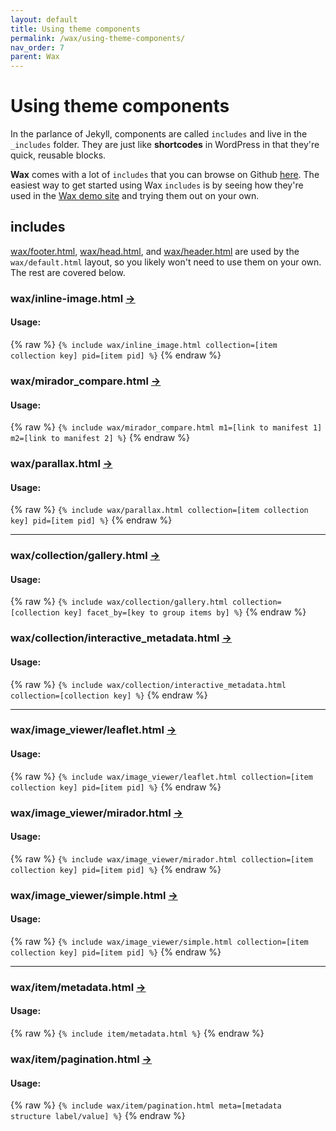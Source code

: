 ```yaml
---
layout: default
title: Using theme components
permalink: /wax/using-theme-components/
nav_order: 7
parent: Wax
---
```


# Using theme components

In the parlance of Jekyll, components are called `includes` and live in the `_includes` folder. They are just like __shortcodes__ in WordPress in that they're quick, reusable blocks.

__Wax__ comes with a lot of `includes` that you can browse on Github [here](https://github.com/minicomp/wax/tree/gh-pages/_includes/wax). The easiest way to get started using Wax `includes` is by seeing how they're used in the [Wax demo site](https://github.com/minicomp/wax/tree/gh-pages/) and trying them out on your own.

## includes

[wax/footer.html](https://github.com/minicomp/wax/blob/gh-pages/_includes/wax/footer.html), [wax/head.html](https://github.com/minicomp/wax/blob/gh-pages/_includes/wax/head.html), and [wax/header.html](https://github.com/minicomp/wax/blob/gh-pages/_includes/wax/header.html) are used by the `wax/default.html` layout, so you likely won't need to use them on your own. The rest are covered below.

### wax/inline-image.html [→](https://github.com/minicomp/wax/blob/gh-pages/_includes/wax/inline_image.html)


#### Usage:

{% raw %}
  `{% include wax/inline_image.html collection=[item collection key] pid=[item pid] %}`
{% endraw %}

### wax/mirador_compare.html [→](https://github.com/minicomp/wax/blob/gh-pages/_includes/wax/mirador_compare.html)

#### Usage:

{% raw %}
  `{% include wax/mirador_compare.html m1=[link to manifest 1] m2=[link to manifest 2] %}`
{% endraw %}

### wax/parallax.html [→](https://github.com/minicomp/wax/blob/gh-pages/_includes/wax/parallax.html)

#### Usage:

{% raw %}
  `{% include wax/parallax.html collection=[item collection key] pid=[item pid] %}`
{% endraw %}

---

### wax/collection/gallery.html [→](https://github.com/minicomp/wax/blob/gh-pages/_includes/wax/collection/gallery.html)

#### Usage:

{% raw %}
  `{% include wax/collection/gallery.html collection=[collection key] facet_by=[key to group items by] %}`
{% endraw %}

### wax/collection/interactive_metadata.html [→](https://github.com/minicomp/wax/blob/gh-pages/_includes/wax/collection/interactive_metadata.html)

#### Usage:

{% raw %}
  `{% include wax/collection/interactive_metadata.html collection=[collection key] %}`
{% endraw %}

---


### wax/image_viewer/leaflet.html [→](https://github.com/minicomp/wax/blob/gh-pages/_includes/wax/image_viewer/leaflet.html)

#### Usage:

{% raw %}
  `{% include wax/image_viewer/leaflet.html collection=[item collection key] pid=[item pid] %}`
{% endraw %}

### wax/image_viewer/mirador.html [→](https://github.com/minicomp/wax/blob/gh-pages/_includes/wax/image_viewer/mirador.html)

#### Usage:

{% raw %}
  `{% include wax/image_viewer/mirador.html collection=[item collection key] pid=[item pid] %}`
{% endraw %}

### wax/image_viewer/simple.html [→](https://github.com/minicomp/wax/blob/gh-pages/_includes/wax/image_viewer/simple.html)

#### Usage:

{% raw %}
  `{% include wax/image_viewer/simple.html collection=[item collection key] pid=[item pid] %}`
{% endraw %}

---


### wax/item/metadata.html [→](https://github.com/minicomp/wax/blob/gh-pages/_includes/wax/item/metadata.html)

#### Usage:

{% raw %}
  `{% include item/metadata.html %}`
{% endraw %}

### wax/item/pagination.html [→](https://github.com/minicomp/wax/blob/gh-pages/_includes/wax/item/pagination.html)

#### Usage:

{% raw %}
  `{% include wax/item/pagination.html meta=[metadata structure label/value] %}`
{% endraw %}
